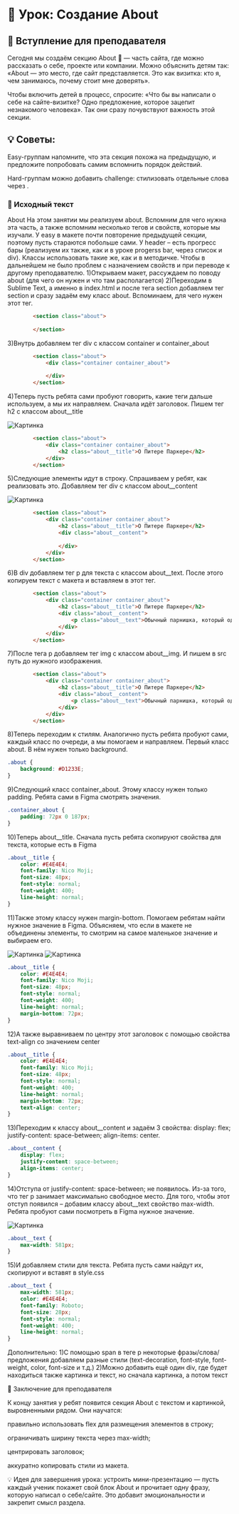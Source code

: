 # 🚀 Урок: Создание About
## 🎤 Вступление для преподавателя

Сегодня мы создаём секцию About 🧩 — часть сайта, где можно рассказать о себе, проекте или компании.
Можно объяснить детям так: «About — это место, где сайт представляется. Это как визитка: кто я, чем занимаюсь, почему стоит мне доверять».

Чтобы включить детей в процесс, спросите: «Что бы вы написали о себе на сайте-визитке? Одно предложение, которое зацепит незнакомого человека». Так они сразу почувствуют важность этой секции.

## 💡 Советы:

Easy-группам напомните, что эта секция похожа на предыдущую, и предложите попробовать самим вспомнить порядок действий.

Hard-группам можно добавить challenge: стилизовать отдельные слова через <span>.

### 📖 Исходный текст

About
На этом занятии мы реализуем about. Вспомним для чего нужна эта часть, а также вспомним несколько тегов и свойств, которые мы изучали.
У easy в макете почти повторение предыдущей секции, поэтому пусть стараются побольше сами. У header – есть прогресс бары (реализуем их также, как и в уроке progerss bar, через список и div).
Классы использовать такие же, как и в методичке. Чтобы в дальнейшем не было проблем с назначением свойств и при переводе к другому преподавателю.
1)Открываем макет, рассуждаем по поводу about (для чего он нужен и что там располагается)
2)Переходим в Sublime Text, а именно в index.html и после тега section добавляем тег section и сразу задаём ему класс about. Вспоминаем, для чего нужен этот тег.
```html
		<section class="about">
			
		</section>
```
3)Внутрь добавляем тег div с классом container и container_about
```html
		<section class="about">
			<div class="container container_about">
				
			</div>
		</section>
```
4)Теперь пусть ребята сами пробуют говорить, какие теги дальше используем, а мы их направляем. Сначала идёт заголовок. Пишем тег h2 с классом about__title

<img src="images/Picture (65).png" alt="Картинка">

```html
		<section class="about">
			<div class="container container_about">
				<h2 class="about__title">О Питере Паркере</h2>
			</div>
		</section>
```
5)Следующие элементы идут в строку. Спрашиваем у ребят, как реализовать это. Добавляем тег div с классом about__content

<img src="images/Picture (66).png" alt="Картинка">

```html
		<section class="about">
			<div class="container container_about">
				<h2 class="about__title">О Питере Паркере</h2>
				<div class="about__content">
					
				</div>
			</div>
		</section>
```
6)В div добавляем тег p для текста с классом about__text. После этого копируем текст с макета и вставляем в этот тег.
```html
		<section class="about">
			<div class="container container_about">
				<h2 class="about__title">О Питере Паркере</h2>
				<div class="about__content">
					<p class="about__text">Обычный парнишка, который однажды был укушен радиоактивным пауком, после чего в школе он обнаружил в себе силу и способности, подобные паукам. Вскоре он смог ползать по стенам и предчувствовать опасность, а позже даже изобрёл свою паутину и прибор для её испускания, чтобы передвигаться на ней. После смерти дяди Бена, в которой отчасти был виновен сам Питер, он понял, что означали слова его дяди «с великой силой приходит и великая ответственность», после чего он стал Человеком-Пауком (англ. Spider-Man).</p>
				</div>
			</div>
		</section>
```
7)После тега p добавляем тег img с классом about__img. И пишем в src путь до нужного изображения.
```html
		<section class="about">
			<div class="container container_about">
				<h2 class="about__title">О Питере Паркере</h2>
				<div class="about__content">
					<p class="about__text">Обычный парнишка, который однажды был укушен радиоактивным пауком, после чего в школе он обнаружил в себе силу и способности, подобные паукам. Вскоре он смог ползать по стенам и предчувствовать опасность, а позже даже изобрёл свою паутину и прибор для её испускания, чтобы передвигаться на ней. После смерти дяди Бена, в которой отчасти был виновен сам Питер, он понял, что означали слова его дяди «с великой силой приходит и великая ответственность», после чего он стал Человеком-Пауком (англ. Spider-Man).</p>
				</div>
			</div>
		</section>
```
8)Теперь переходим к стилям. Аналогично пусть ребята пробуют сами, каждый класс по очереди, а мы помогаем и направляем. Первый класс about. В нём нужен только background.
```css
.about {
	background: #D1233E;
}
```
9)Следующий класс container_about. Этому классу нужен только padding. Ребята сами в Figma смотрять значения.
```css
.container_about {
	padding: 72px 0 187px;
}
```
10)Теперь about__title. Сначала пусть ребята скопируют свойства для текста, которые есть в Figma
```css
.about__title {
	color: #E4E4E4;
	font-family: Nico Moji;
	font-size: 48px;
	font-style: normal;
	font-weight: 400;
	line-height: normal;
}
```
11)Также этому классу нужен margin-bottom. Помогаем ребятам найти нужное значение в Figma. Объясняем, что если в макете не объединены элементы, то смотрим на самое маленькое значение и выбираем его.

<img src="images/Picture (67).png" alt="Картинка">

<img src="images/Picture (68).png" alt="Картинка">


```css
.about__title {
	color: #E4E4E4;
	font-family: Nico Moji;
	font-size: 48px;
	font-style: normal;
	font-weight: 400;
	line-height: normal;
	margin-bottom: 72px;
}
```
12)А также выравниваем по центру этот заголовок с помощью свойства text-align со значением center
```css
.about__title {
	color: #E4E4E4;
	font-family: Nico Moji;
	font-size: 48px;
	font-style: normal;
	font-weight: 400;
	line-height: normal;
	margin-bottom: 72px;
	text-align: center;
}
```
13)Переходим к классу about__content и задаём 3 свойства: display: flex; justify-content: space-between; align-items: center.
```css
.about__content {
	display: flex;
	justify-content: space-between;
	align-items: center;
}
```
14)Отступа от justify-content: space-between; не появилось. Из-за того, что тег p занимает максимально свободное место. Для того, чтобы этот отступ появился – добавим классу about__text свойство max-width. Ребята пробуют сами посмотреть в Figma нужное значение.

<img src="images/Picture (69).png" alt="Картинка">

```css
.about__text {
	max-width: 581px;
}
```
15)И добавляем стили для текста. Ребята пусть сами найдут их, скопируют и вставят в style.css
```css
.about__text {
	max-width: 581px;
	color: #E4E4E4;
	font-family: Roboto;
	font-size: 28px;
	font-style: normal;
	font-weight: 400;
	line-height: normal;
}
```
Дополнительно:
1)С помощью span в теге p некоторые фразы/слова/предложения добавляем разные стили (text-decoration, font-style, font-weight, color, font-size и т.д.)
2)Можно добавить ещё один div, где будет находиться также картинка и текст, но сначала картинка, а потом текст

🎯 Заключение для преподавателя

К концу занятия у ребят появится секция About с текстом и картинкой, выровненными рядом.
Они научатся:

правильно использовать flex для размещения элементов в строку;

ограничивать ширину текста через max-width;

центрировать заголовок;

аккуратно копировать стили из макета.

💡 Идея для завершения урока:
устроить мини-презентацию — пусть каждый ученик покажет свой блок About и прочитает одну фразу, которую написал о себе/сайте. Это добавит эмоциональности и закрепит смысл раздела.
